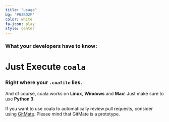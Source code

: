 ```yaml
---
title: "usage"
bg: '#63BD2F'
color: white
fa-icon: play
style: center
---
```


### What your developers have to know:

# Just Execute `coala`

### Right where your `.coafile` lies.

And of course, coala works on **Linux**, **Windows** and **Mac**! Just make sure
to use **Python 3**.

If you want to use coala to automatically review pull requests, consider using
[GitMate](http://gitmate.com/). Please mind that GitMate is a prototype.
